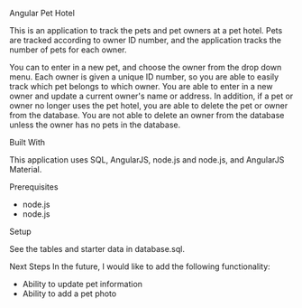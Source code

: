 Angular Pet Hotel

This is an application to track the pets and pet owners at a pet hotel. Pets are tracked according to owner ID number, and the application tracks the number of pets for each owner.

You can to enter in a new pet, and choose the owner from the drop down menu. Each owner is given a unique ID number, so you are able to easily track which pet belongs to which owner. You are able to enter in a new owner and update a current owner's name or address. In addition, if a pet or owner no longer uses the pet hotel, you are able to delete the pet or owner from the database. You are not able to delete an owner from the database unless the owner has no pets in the database. 

Built With

This application uses SQL, AngularJS, node.js and node.js, and AngularJS Material.

Prerequisites
 * node.js
 * node.js

 Setup

 See the tables and starter data in database.sql.

Next Steps
In the future, I would like to add the following functionality:

* Ability to update pet information
* Ability to add a pet photo
